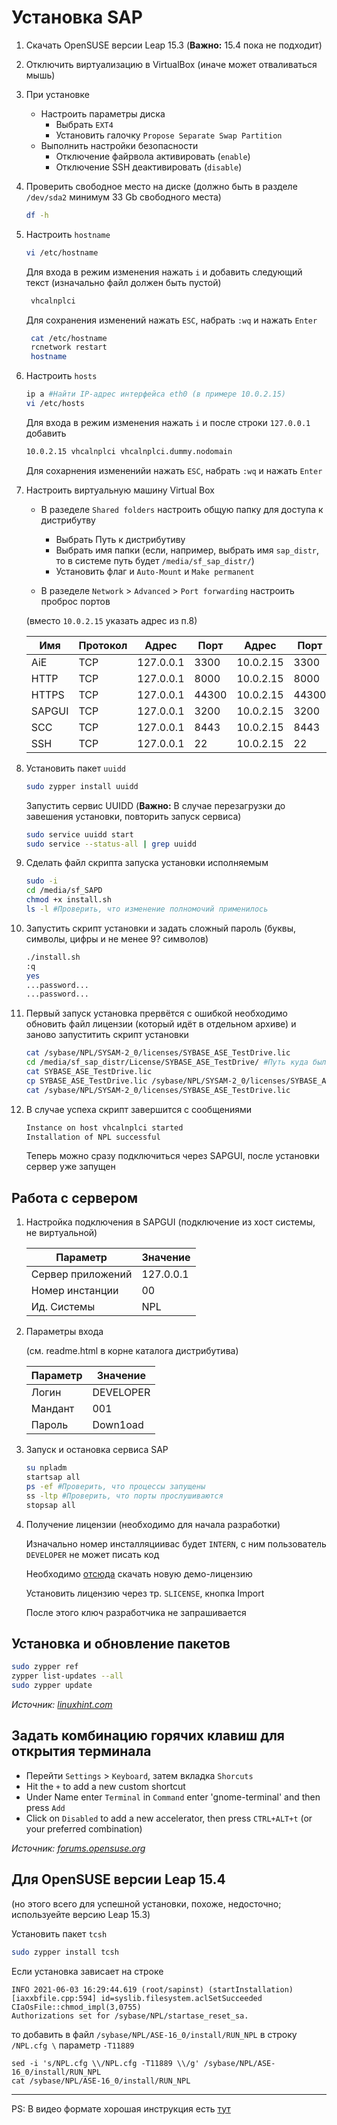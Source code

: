 # Установка SAP

1. Скачать OpenSUSE версии Leap 15.3 (**Важно:** 15.4 пока не подходит)
1. Отключить виртуализацию в VirtualBox (иначе может отваливаться мышь)
1. При установке
   * Настроить параметры диска
      * Выбрать `EXT4`
      * Установить галочку `Propose Separate Swap Partition`
   * Выполнить настройки безопасности
      * Отключение файрвола активировать (`enable`)
      * Отключение SSH деактивировать (`disable`)

1. Проверить свободное место на диске (должно быть в разделе `/dev/sda2` минимум 33 Gb свободного места)

   ```bash
   df -h
   ```

1. Настроить `hostname`

   ```bash
   vi /etc/hostname
   ```

   Для входа в режим изменения нажать `i` и добавить следующий текст (изначально файл должен быть пустой)

   ```bash
    vhcalnplci
   ```

   Для сохранения изменений нажать `ESC`, набрать `:wq` и нажать `Enter`

   ```bash
    cat /etc/hostname
    rcnetwork restart
    hostname
   ```

1. Настроить `hosts`

   ```bash
   ip a #Найти IP-адрес интерфейса eth0 (в примере 10.0.2.15)
   vi /etc/hosts 
   ```

   Для входа в режим изменения нажать `i` и после строки `127.0.0.1` добавить

   ```bash
   10.0.2.15 vhcalnplci vhcalnplci.dummy.nodomain
   ```

   Для сохарнения измененийи нажать `ESC`, набрать `:wq` и нажать `Enter`

1. Настроить виртуальную машину Virtual Box

   * В разеделе `Shared folders` настроить общую папку для доступа к дистрибутву

       * Выбрать Путь к дистрибутиву
       * Выбрать имя папки (если, например, выбрать имя `sap_distr`, то в системе путь будет `/media/sf_sap_distr/`)
       * Установить флаг и `Auto-Mount` и `Make permanent`

   * В разеделе `Network` > `Advanced` > `Port forwarding` настроить проброс портов

   (вместо `10.0.2.15` указать адрес из п.8)

   |Имя|Протокол|Адрес|Порт|Адрес|Порт|
   |---|--------|-----|----|-----|----|
   | AiE | TCP | 127.0.0.1 | 3300 | 10.0.2.15 | 3300 |
   | HTTP | TCP | 127.0.0.1 | 8000 | 10.0.2.15 | 8000 |
   | HTTPS | TCP | 127.0.0.1 | 44300 | 10.0.2.15 | 44300 |
   | SAPGUI | TCP | 127.0.0.1 | 3200 | 10.0.2.15 | 3200 |
   | SCC | TCP | 127.0.0.1 | 8443 | 10.0.2.15 | 8443 |
   | SSH | TCP | 127.0.0.1 | 22 | 10.0.2.15 | 22 |

1. Установить пакет `uuidd`

   ```bash
   sudo zypper install uuidd
   ```

   Запустить сервис UUIDD (**Важно:** В случае перезагрузки до завешения установки, повторить запуск сервиса)

   ```bash
   sudo service uuidd start
   sudo service --status-all | grep uuidd
   ```

1. Сделать файл скрипта запуска установки исполняемым

   ```bash
   sudo -i
   cd /media/sf_SAPD
   chmod +x install.sh
   ls -l #Проверить, что изменение полномочий применилось
   ```

1. Запустить скрипт установки и задать сложный пароль (буквы, символы, цифры и не менее 9? символов)

   ```bash
   ./install.sh
   :q
   yes
   ...password...
   ...password...
   ```

1. Первый запуск установка прервётся с ошибкой необходимо обновить файл лицензии (который идёт в отдельном архиве) и заново запуститить скрипт установки

   ```bash
   cat /sybase/NPL/SYSAM-2_0/licenses/SYBASE_ASE_TestDrive.lic
   cd /media/sf_sap_distr/License/SYBASE_ASE_TestDrive/ #Путь куда был распакован архив с новой лицензией
   cat SYBASE_ASE_TestDrive.lic
   cp SYBASE_ASE_TestDrive.lic /sybase/NPL/SYSAM-2_0/licenses/SYBASE_ASE_TestDrive.lic
   cat /sybase/NPL/SYSAM-2_0/licenses/SYBASE_ASE_TestDrive.lic
   ```

1. В случае успеха скрипт завершится с сообщениями

   ```bash
   Instance on host vhcalnplci started
   Installation of NPL successful
   ```

   Теперь можно сразу подключиться через SAPGUI, после установки сервер уже запущен

## Работа с сервером

1. Настройка подключения в SAPGUI (подключение из хост системы, не виртуальной)

   |Параметр|Значение|
   |-|-|
   | Сервер приложений | 127.0.0.1 |
   | Номер инстанции | 00 |
   | Ид. Системы | NPL |

1. Параметры входа

   (см. readme.html в корне каталога дистрибутива)

   |Параметр|Значение|
   |-|-|
   | Логин | DEVELOPER |
   | Мандант | 001 |
   | Пароль | Down1oad |

1. Запуск и остановка сервиса SAP

   ```bash
   su npladm
   startsap all
   ps -ef #Проверить, что процессы запущены
   ss -ltp #Проверить, что порты прослушиваются
   stopsap all
   ```

1. Получение лицензии (необходимо для начала разработки)

   Изначально номер инсталляциивас будет `INTERN`, с ним пользователь `DEVELOPER` не может писать код

   Необходимо [отсюда](https://go.support.sap.com/minisap/#minisap) скачать новую демо-лицензию

   Установить лицензию через тр. `SLICENSE`, кнопка Import

   После этого ключ разработчика не запрашивается

## Установка и обновление пакетов

   ```bash
   sudo zypper ref
   zypper list-updates --all
   sudo zypper update
   ```

*Источник: [linuxhint.com](https://linuxhint.com/update_all_packages_opensuse/)*

## Задать комбинацию горячих клавиш для открытия терминала

* Перейти `Settings` > `Keyboard`, затем вкладка `Shorcuts`
* Hit the `+` to add a new custom shortcut
* Under Name enter `Terminal` in `Command` enter 'gnome-terminal' and then press `Add`
* Click on `Disabled` to add a new accelerator, then press `CTRL+ALT+t` (or your preferred combination)

*Источник: [forums.opensuse.org](https://forums.opensuse.org/showthread.php/514520-Launch-Gnome-Terminal-With-A-Hot-Key)*

## Для OpenSUSE версии Leap 15.4

(но этого всего для успешной установки, похоже, недосточно; используейте версию Leap 15.3)

Установить пакет `tcsh`

   ```bash
   sudo zypper install tcsh
   ```

Если установка зависает на строке

   ```text
   INFO 2021-06-03 16:29:44.619 (root/sapinst) (startInstallation) [iaxxbfile.cpp:594] id=syslib.filesystem.aclSetSucceeded CIaOsFile::chmod_impl(3,0755)
   Authorizations set for /sybase/NPL/startase_reset_sa.
   ```

   то добавить в файл `/sybase/NPL/ASE-16_0/install/RUN_NPL` в строку `/NPL.cfg \` параметр `-T11889`

   ```text
   sed -i 's/NPL.cfg \\/NPL.cfg -T11889 \\/g' /sybase/NPL/ASE-16_0/install/RUN_NPL
   cat /sybase/NPL/ASE-16_0/install/RUN_NPL
   ```

---
PS: В видео формате хорошая инструкция есть [тут](https://youtu.be/zAbgkt3ibYc)